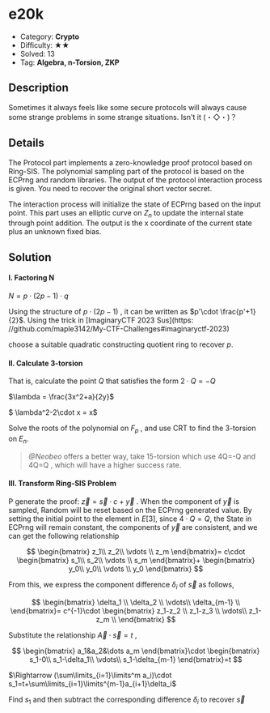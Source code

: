 # e20k

+ Category: **Crypto**
+ Difficulty: ★★
+ Solved: 13
+ Tag: **Algebra, n-Torsion, ZKP**

## Description

Sometimes it always feels like some secure protocols will always cause some strange problems in some strange situations. Isn't it  (・◇・)？

## Details

The Protocol part implements a zero-knowledge proof protocol based on Ring-SIS. The polynomial sampling part of the protocol is based on the ECPrng and random libraries. The output of the protocol interaction process is given. You need to recover  the original short vector secret.

The interaction process will initialize the state of ECPrng based on the input point. This part uses an elliptic curve on $Z_n$ to update the internal state through point addition. The output is the x coordinate of the current state plus an unknown fixed bias.

## Solution

#### I. Factoring N

$N = p\cdot(2p-1)\cdot q$

Using the structure of $p\cdot (2p-1)$ , it can be written as  $p'\cdot \frac{p'+1}{2}$.  Using the trick in [ImaginaryCTF 2023 Sus](https: //github.com/maple3142/My-CTF-Challenges#imaginaryctf-2023)

choose a suitable quadratic constructing quotient ring to recover $p$.

#### II. Calculate 3-torsion

That is, calculate the point $Q$ that satisfies the form $2\cdot Q=-Q$

$\lambda = \frac{3x^2+a}{2y}$

$ \lambda^2-2\cdot x = x$ 

Solve the roots of the polynomial on $F_p$ , and use CRT to find the 3-torsion on $E_n$.

> *@Neobeo* offers a better way, take 15-torsion which use 4Q=-Q and 4Q=Q , which will have a higher success rate.

#### III. Transform Ring-SIS Problem

P generate the proof:  $\vec{z}=\vec{s}\cdot c+\vec{y}$ . When the component of $\vec{y}$ is sampled, Random will be reset based on the ECPrng generated value. By setting the initial point to the element in $E[3]$, since $4\cdot Q=Q$, the State in ECPrng will remain constant,  the components of $\vec{y}$ are consistent, and we can get the following relationship

$$
\begin{bmatrix}
z_1\\
z_2\\
\vdots \\
z_m
\end{bmatrix}=
c\cdot 
\begin{bmatrix}
s_1\\
s_2\\
\vdots \\
s_m
\end{bmatrix}+
\begin{bmatrix}
y_0\\
y_0\\
\vdots \\
y_0
\end{bmatrix}
$$

From this, we express the component difference $\delta_i$ of $\vec{s}$ as follows,

$$
\begin{bmatrix}
   \delta_1 \\
   \delta_2 \\
    \vdots\\
   \delta_{m-1} \\
\end{bmatrix}=
c^{-1}\cdot \begin{bmatrix}
    z_1-z_2 \\
    z_1-z_3 \\
    \vdots\\
    z_1-z_m \\
\end{bmatrix}
$$

Substitute the relationship $\vec{A}\cdot\vec{s}=t$ ,

$$
\begin{bmatrix}
a_1&a_2&\dots a_m
\end{bmatrix}\cdot
\begin{bmatrix}
s_1-0\\
s_1-\delta_1\\
\vdots\\
s_1-\delta_{m-1}
\end{bmatrix}=t
$$

$\Rightarrow (\sum\limits_{i=1}\limits^m a_i)\cdot s_1=t+\sum\limits_{i=1}\limits^{m-1}a_{i+1}\delta_i$

Find $s_1$ and then subtract the corresponding difference $\delta_i$ to recover $\vec{s}$

